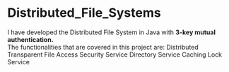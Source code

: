 # Distributed_File_Systems
I have developed the Distributed File System in Java with <b>3-key mutual authentication.</b>
<br>The functionalities that are covered in this project are:
Distributed Transparent File Access
Security Service
Directory Service
Caching
Lock Service
